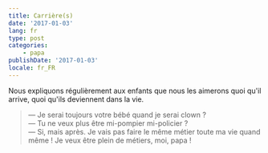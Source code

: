 ```yaml
---
title: Carrière(s)
date: '2017-01-03'
lang: fr
type: post
categories:
    - papa
publishDate: '2017-01-03'
locale: fr_FR
---
```


Nous expliquons régulièrement aux enfants que nous les aimerons quoi qu'il arrive, quoi qu'ils deviennent dans la vie.

<!-- more -->

> — Je serai toujours votre bébé quand je serai clown ?  
> — Tu ne veux plus être mi-pompier mi-policier ?  
> — Si, mais après. Je vais pas faire le même métier toute ma vie quand même ! Je veux être plein de métiers, moi, papa !